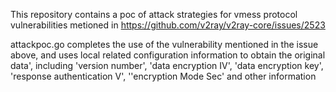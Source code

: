 This repository contains a poc of attack strategies for vmess protocol vulnerabilities metioned in https://github.com/v2ray/v2ray-core/issues/2523

attackpoc.go completes the use of the vulnerability mentioned in the issue above, and uses local related configuration information to obtain the original data', including 'version number', 'data encryption IV', 
'data encryption key', 'response authentication V', ''encryption Mode Sec' and other information
